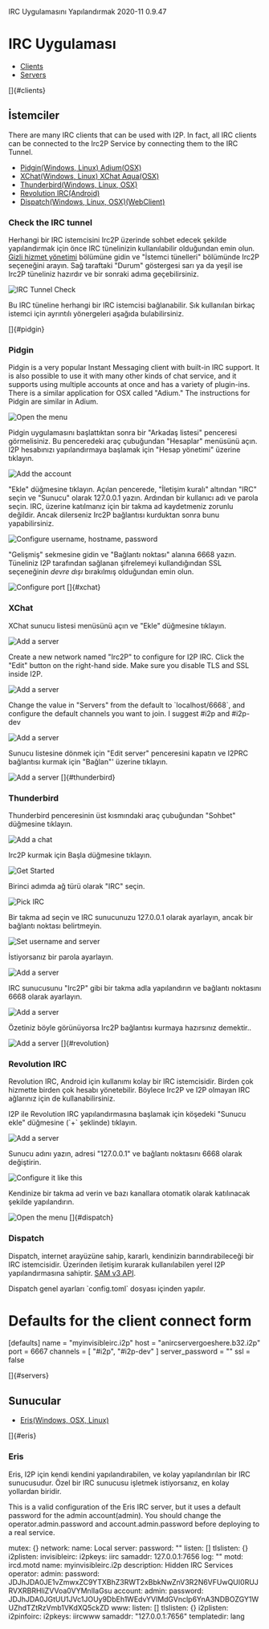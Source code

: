  IRC Uygulamasını
Yapılandırmak 2020-11
0.9.47 

# IRC Uygulaması

- [Clients](#clients)
- [Servers](#servers)

[]{#clients}

## İstemciler

There are many IRC clients that can be used with I2P. In fact, all IRC
clients can be connected to the Irc2P Service by connecting them to the
IRC Tunnel.

- [Pidgin(Windows, Linux) Adium(OSX)](#pidgin)
- [XChat(Windows, Linux) XChat Aqua(OSX)](#xchat)
- [Thunderbird(Windows, Linux, OSX)](#thunderbird)
- [Revolution IRC(Android)](#revolution)
- [Dispatch(Windows, Linux, OSX)(WebClient)](#dispatch)

### Check the IRC tunnel

Herhangi bir IRC istemcisini Irc2P üzerinde sohbet edecek şekilde
yapılandırmak için önce IRC tünelinizin kullanılabilir olduğundan emin
olun. [Gizli hizmet yönetimi](http://127.0.0.1:7657/i2ptunnel/) bölümüne
gidin ve \"İstemci tünelleri\" bölümünde Irc2P seçeneğini arayın. Sağ
taraftaki \"Durum\" göstergesi sarı ya da yeşil ise Irc2P tüneliniz
hazırdır ve bir sonraki adıma geçebilirsiniz.

![IRC Tunnel
Check](images/irc/tuncheck-irc-all.png "IRC Tunnel Check")

Bu IRC tüneline herhangi bir IRC istemcisi bağlanabilir. Sık kullanılan
birkaç istemci için ayrıntılı yönergeleri aşağıda bulabilirsiniz.

[]{#pidgin}

### Pidgin

Pidgin is a very popular Instant Messaging client with built-in IRC
support. It is also possible to use it with many other kinds of chat
service, and it supports using multiple accounts at once and has a
variety of plugin-ins. There is a similar application for OSX called
\"Adium.\" The instructions for Pidgin are similar in Adium.

![Open the
menu](images/irc/pidgin-irc-0.png "Pidgin Step One")

Pidgin uygulamasını başlattıktan sonra bir \"Arkadaş listesi\" penceresi
görmelisiniz. Bu penceredeki araç çubuğundan \"Hesaplar\" menüsünü açın.
I2P hesabınızı yapılandırmaya başlamak için \"Hesap yönetimi\" üzerine
tıklayın.

![Add the
account](images/irc/pidgin-irc-1.png "Pidgin Step Two")

\"Ekle\" düğmesine tıklayın. Açılan pencerede, \"İletişim kuralı\"
altından \"IRC\" seçin ve \"Sunucu\" olarak 127.0.0.1 yazın. Ardından
bir kullanıcı adı ve parola seçin. IRC, üzerine katılmanız için bir
takma ad kaydetmeniz zorunlu değildir. Ancak dilerseniz Irc2P bağlantısı
kurduktan sonra bunu yapabilirsiniz.

![Configure username, hostname,
password](images/irc/pidgin-irc-2.png "Pidgin Step Three")

\"Gelişmiş\" sekmesine gidin ve \"Bağlantı noktası\" alanına 6668 yazın.
Tüneliniz I2P tarafından sağlanan şifrelemeyi kullandığından SSL
seçeneğinin *devre dışı* bırakılmış olduğundan emin olun.

![Configure
port](images/irc/pidgin-irc-3.png "Pidgin Step Four")
[]{#xchat}

### XChat

XChat sunucu listesi menüsünü açın ve \"Ekle\" düğmesine tıklayın.

![Add a
server](images/irc/xchat-irc-0.png "XChat Step One")

Create a new network named \"Irc2P\" to configure for I2P IRC. Click the
\"Edit\" button on the right-hand side. Make sure you disable TLS and
SSL inside I2P.

![Add a
server](images/irc/xchat-irc-1.png "XChat Step Two")

Change the value in \"Servers\" from the default to \`localhost/6668\`,
and configure the default channels you want to join. I suggest #i2p and
#i2p-dev

![Add a
server](images/irc/xchat-irc-2.png "XChat Step Three")

Sunucu listesine dönmek için \"Edit server\" penceresini kapatın ve
I2PRC bağlantısı kurmak için \"Bağlan\"\' üzerine tıklayın.

![Add a
server](images/irc/xchat-irc-3.png "XChat Step Four")
[]{#thunderbird}

### Thunderbird

Thunderbird penceresinin üst kısmındaki araç çubuğundan \"Sohbet\"
düğmesine tıklayın.

![Add a
chat](images/irc/thunderbird-irc-0.png "Thunderbird Step One")

Irc2P kurmak için Başla düğmesine tıklayın.

![Get
Started](images/irc/thunderbird-irc-1.png "Thunderbird Step Two")

Birinci adımda ağ türü olarak \"IRC\" seçin.

![Pick
IRC](images/irc/thunderbird-irc-2.png "Thunderbird Step Three")

Bir takma ad seçin ve IRC sunucunuzu 127.0.0.1 olarak ayarlayın, ancak
bir bağlantı noktası belirtmeyin.

![Set username and
server](images/irc/thunderbird-irc-3.png "Thunderbird Step Four")

İstiyorsanız bir parola ayarlayın.

![Add a
server](images/irc/thunderbird-irc-4.png "Thunderbird Step Five")

IRC sunucusunu \"Irc2P\" gibi bir takma adla yapılandırın ve bağlantı
noktasını 6668 olarak ayarlayın.

![Add a
server](images/irc/thunderbird-irc-5.png "Thunderbird Step Six")

Özetiniz böyle görünüyorsa Irc2P bağlantısı kurmaya hazırsınız
demektir..

![Add a
server](images/irc/thunderbird-irc-6.png "Thunderbird Step Seven")
[]{#revolution}

### Revolution IRC

Revolution IRC, Android için kullanımı kolay bir IRC istemcisidir.
Birden çok hizmette birden çok hesabı yönetebilir. Böylece Irc2P ve I2P
olmayan IRC ağlarınız için de kullanabilirsiniz.

I2P ile Revolution IRC yapılandırmasına başlamak için köşedeki \"Sunucu
ekle\" düğmesine (\`+\` şeklinde) tıklayın.

![Add a
server](images/irc/revolution-irc-0.png "Revolution Step One")

Sunucu adını yazın, adresi \"127.0.0.1\" ve bağlantı noktasını 6668
olarak değiştirin.

![Configure it like
this](images/irc/revolution-irc-1.png "Revolution Step Two")

Kendinize bir takma ad verin ve bazı kanallara otomatik olarak
katılınacak şekilde yapılandırın.

![Open the
menu](images/irc/revolution-irc-2.png "Revolution Step Three")
[]{#dispatch}

### Dispatch

Dispatch, internet arayüzüne sahip, kararlı, kendinizin
barındırabileceği bir IRC istemcisidir. Üzerinden iletişim kurarak
kullanılabilen yerel I2P yapılandırmasına sahiptir. [SAM v3
API]().

Dispatch genel ayarları \`config.toml\` dosyası içinden yapılır.

 # Defaults for the client connect form
 [defaults]
 name = "myinvisibleirc.i2p"
 host = "anircservergoeshere.b32.i2p"
 port = 6667
 channels = [
 "#i2p",
 "#i2p-dev"
 ]
 server_password = ""
 ssl = false

[]{#servers}

## Sunucular

- [Eris(Windows, OSX, Linux)](#eris)

[]{#eris}

### Eris

Eris, I2P için kendi kendini yapılandırabilen, ve kolay yapılandırılan
bir IRC sunucusudur. Özel bir IRC sunucusu işletmek istiyorsanız, en
kolay yollardan biridir.

This is a valid configuration of the Eris IRC server, but it uses a
default password for the admin account(admin). You should change the
operator.admin.password and account.admin.password before deploying to a
real service.

 mutex: {}
 network:
 name: Local
 server:
 password: ""
 listen: []
 tlslisten: {}
 i2plisten:
 invisibleirc:
 i2pkeys: iirc
 samaddr: 127.0.0.1:7656
 log: ""
 motd: ircd.motd
 name: myinvisibleirc.i2p
 description: Hidden IRC Services
 operator:
 admin:
 password: JDJhJDA0JE1vZmwxZC9YTXBhZ3RWT2xBbkNwZnV3R2N6VFUwQUI0RUJRVXRBRHliZVVoa0VYMnlIaGsu
 account:
 admin:
 password: JDJhJDA0JGtUU1JVc1JOUy9DbEh1WEdvYVlMdGVnclp6YnA3NDBOZGY1WUZhdTZtRzVmb1VKdXQ5ckZD
 www: 
 listen: []
 tlslisten: {}
 i2plisten:
 i2pinfoirc:
 i2pkeys: iircwww
 samaddr: "127.0.0.1:7656"
 templatedir: lang


